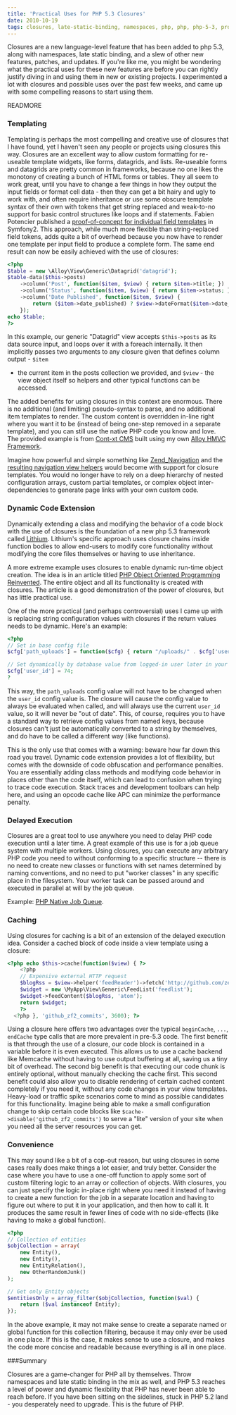 ```yaml
---
title: 'Practical Uses for PHP 5.3 Closures'
date: 2010-10-19
tags: closures, late-static-binding, namespaces, php, php, php-5-3, programming
---
```


Closures are a new language-level feature that has been added to php 5.3, along
with namespaces, late static binding, and a slew of other new features,
patches, and updates. If you're like me, you might be wondering what the
practical uses for these new features are before you can rightly justify
diving in and using them in new or existing projects. I experimented a lot
with closures and possible uses over the past few weeks, and came up with
some compelling reasons to start using them.

READMORE

### Templating

Templating is perhaps the most compelling and creative use of closures that I
have found, yet I haven't seen any people or projects using closures this way.
Closures are an excellent way to allow custom formatting for re-useable
template widgets, like forms, datagrids, and lists. Re-useable forms and
datagrids are pretty common in frameworks, because no one likes the monotony of
creating a bunch of HTML forms or tables. They all seem to work great, until
you have to change a few things in how they output the input fields or format
cell data - then they can get a bit hairy and ugly to work with, and often
require inheritance or use some obscure template syntax of their own with
tokens that get string replaced and weak-to-no support for basic control
structures like loops and if statements. Fabien Potencier published a
[proof-of-concept for individual field
templates](http://groups.google.com/group/symfony-devs/browse_thread/thread/fb5fb9732cf5fc1e?pli=1)
in Symfony2. This approach, while much more flexible than string-replaced field
tokens, adds quite a bit of overhead because you now have to render one
template per input field to produce a complete form. The same end result can
now be easily achieved with the use of closures:

```php
<?php
$table = new \Alloy\View\Generic\Datagrid('datagrid');
$table-data($this->posts)
    ->column('Post', function($item, $view) { return $item->title; })
    ->column('Status', function($item, $view) { return $item->status; })
    ->column('Date Published', function($item, $view) {
        return ($item->date_published) ? $view->dateFormat($item->date_published) : '(Unpublished)';
    });
echo $table;
?>
```

In this example, our generic "Datagrid" view accepts `$this->posts` as its data
source input, and loops over it with a foreach internally. It then implicitly
passes two arguments to any closure given that defines column output - `$item`
- the current item in the posts collection we provided, and `$view` - the view
object itself so helpers and other typical functions can be accessed.

The added benefits for using closures in this context are enormous. There is no
additional (and limiting) pseudo-syntax to parse, and no additional item
templates to render. The custom content is overridden in-line right where you
want it to be (instead of being one-step removed in a separate template), and
you can still use the native PHP code you know and love. The provided example
is from [Cont-xt CMS](http://cont-xt.com) built using my own [Alloy HMVC
Framework](http://alloyframework.org).

Imagine how powerful and simple something like
[Zend_Navigation](http://framework.zend.com/manual/en/zend.navigation.html) and
the [resulting navigation view
helpers](http://framework.zend.com/manual/en/zend.view.helpers.html#zend.view.helpers.initial.navigation)
would become with support for closure templates. You would no longer have to
rely on a deep hierarchy of nested configuration arrays, custom partial
templates, or complex object inter-dependencies to generate page links with
your own custom code.

### Dynamic Code Extension

Dynamically extending a class and modifying the behavior of a code block with
the use of closures is the foundation of a new php 5.3 framework called
[Lithium](http://lithify.me/). Lithium's specific approach uses closure chains
inside function bodies to allow end-users to modify core functionality without
modifying the core files themselves or having to use inheritance.

A more extreme example uses closures to enable dynamic run-time object
creation. The idea is in an article titled [PHP Object Oriented Programming
Reinvented](http://dhotson.tumblr.com/post/1167021666/php-object-oriented-programming-reinvented).
The entire object and all its functionality is created with closures. The
article is a good demonstration of the power of closures, but has little
practical use.

One of the more practical (and perhaps controversial) uses I came up with is
replacing string configuration values with closures if the return values needs
to be dynamic. Here's an example:

```php
<?php
// Set in base config file
$cfg['path_uploads'] = function($cfg) { return "/uploads/" . $cfg['user_id'] . "/"; };

// Set dynamically by database value from logged-in user later in your application
$cfg['user_id'] = 74;
?
```

This way, the `path_uploads` config value will not have to be changed when the
`user_id` config value is. The closure will cause the config value to always be
evaluated when called, and will always use the current `user_id` value, so it
will never be "out of date". This, of course, requires you to have a standard
way to retrieve config values from named keys, because closures can't just be
automatically converted to a string by themselves, and do have to be called a
different way (like functions).

This is the only use that comes with a warning: beware how far down this road
you travel. Dynamic code extension provides a lot of flexibility, but comes
with the downside of code obfuscation and performance penalties. You are
essentially adding class methods and modifying code behavior in places other
than the code itself, which can lead to confusion when trying to trace code
execution. Stack traces and development toolbars can help here, and using an
opcode cache like APC can minimize the performance penalty.

### Delayed Execution

Closures are a great tool to use anywhere you need to delay PHP code execution
until a later time. A great example of this use is for a job queue system with
multiple workers. Using closures, you can execute any arbitrary PHP code you
need to without conforming to a specific structure -- there is no need to
create new classes or functions with set names determined by naming
conventions, and no need to put "worker classes" in any specific place in the
filesystem. Your worker task can be passed around and executed in parallel at
will by the job queue.

Example: [PHP Native Job Queue](http://github.com/kore/njq).

### Caching

Using closures for caching is a bit of an extension of the delayed execution
idea. Consider a cached block of code inside a view template using a closure:

```php
<?php echo $this->cache(function($view) { ?>
    <?php
    // Expensive external HTTP request
    $blogRss = $view->helper('feedReader')->fetch('http://github.com/zendframework/zf2/commits/master.atom');
    $widget = new \MyApp\View\Generic\FeedList('feedlist');
    $widget->feedContent($blogRss, 'atom');
    return $widget;
    ?>
  <?php }, 'github_zf2_commits', 3600); ?>
```

Using a closure here offers two advantages over the typical `beginCache`,
`...`, `endCache` type calls that are more prevalent in pre-5.3 code. The
first benefit is that through the use of a closure, our code block is
contained in a variable before it is even executed. This allows us to use
a cache backend like Memcache without having to use output buffering at
all, saving us a tiny bit of overhead. The second big benefit is that
executing our code chunk is entirely optional, without manually checking
the cache first. This second benefit could also allow you to disable
rendering of certain cached content completely if you need it, without
any code changes in your view templates. Heavy-load or traffic spike
scenarios come to mind as possible candidates for this functionality.
Imagine being able to make a small configuration change to skip certain
code blocks like `$cache->disable('github_zf2_commits')` to serve a "lite"
version of your site when you need all the server resources you can get.

### Convenience

This may sound like a bit of a cop-out reason, but using closures in some cases
really does make things a lot easier, and truly better. Consider the case where
you have to use a one-off function to apply some sort of custom filtering logic
to an array or collection of objects. With closures, you can just specify the
logic in-place right where you need it instead of having to create a new
function for the job in a separate location and having to figure out where to
put it in your application, and then how to call it. It produces the same
result in fewer lines of code with no side-effects (like having to make a
global function).

```php
<?php
// Collection of entities
$objCollection = array(
    new Entity(),
    new Entity(),
    new EntityRelation(),
    new OtherRandomJunk()
);

// Get only Entity objects
$entitiesOnly = array_filter($objCollection, function($val) {
    return ($val instanceof Entity);
});
```

In the above example, it may not make sense to create a separate named or
global function for this collection filtering, because it may only ever be used
in one place. If this is the case, it makes sense to use a closure, and makes
the code more concise and readable because everything is all in one place.


###Summary


Closures are a game-changer for PHP all by themselves. Throw namespaces and late static binding in the mix as well, and PHP 5.3 reaches a level of power and dynamic flexibility that PHP has never been able to reach before. If you have been sitting on the sidelines, stuck in PHP 5.2 land - you desperately need to upgrade. This is the future of PHP.
